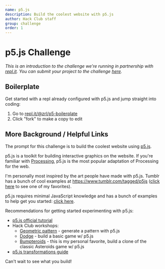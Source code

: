 ```yaml
---
name: p5.js
description: Build the coolest website with p5.js
author: Hack Club staff
group: challenge
order: 1
---
```


# p5.js Challenge

_This is an introduction to the challenge we're running in partnership with [repl.it](https://repl.it). You can submit your project to the challenge [here](https://hackclub.com/challenge)._


## Boilerplate

Get started with a repl already configured with p5.js and jump straight into coding:

1. Go to [repl.it/@zrl/p5-boilerplate](https://repl.it/@zrl/p5-boilerplate)
2. Click "fork" to make a copy to edit

## More Background / Helpful Links

The prompt for this challenge is to build the coolest website using [p5.js](https://p5js.org/).

p5.js is a toolkit for building interactive graphics on the website. If you're familiar with [Processing](https://en.wikipedia.org/wiki/Processing_(programming_language)), p5.js is the most popular adaptation of Processing for the web.

I'm personally most inspired by the art people have made with p5.js. Tumblr has a bunch of cool examples at https://www.tumblr.com/tagged/p5js ([click here](http://delirium-lab.com/post/141916684686/sto%C3%AFcloth) to see one of my favorites).

p5.js requires minimal JavaScript knowledge and has a bunch of examples to help get you started: [click here](https://p5js.org/examples/).

Recommendations for getting started experimenting with p5.js:

- [p5.js official tutorial](https://p5js.org/learn/)
- Hack Club workshops:
   - [Geometric pattern](https://hackclub.com/workshops/geometric_pattern) - generate a pattern with p5.js
   - [Dodge](https://hackclub.com/workshops/dodge) - build a basic game w/ p5.js
   - [Bumpteroids](https://hackclub.com/workshops/bumpteroids) - this is my personal favorite, build a clone of the classic Asteroids game w/ p5.js
- [p5.js transformations guide](http://genekogan.com/code/p5js-transformations/)

Can't wait to see what you build!
